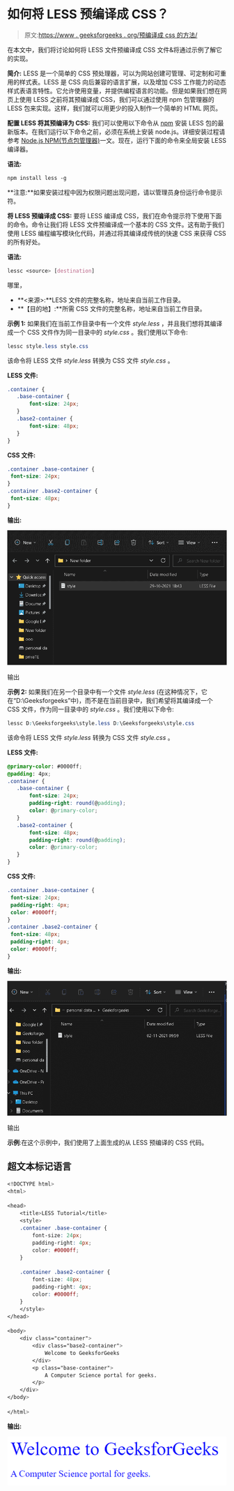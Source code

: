 # 如何将 LESS 预编译成 CSS？

> 原文:[https://www . geeksforgeeks . org/预编译成 css 的方法/](https://www.geeksforgeeks.org/how-to-pre-compile-less-into-css/)

在本文中，我们将讨论如何将 LESS 文件预编译成 CSS 文件&将通过示例了解它的实现。

**简介:** LESS 是一个简单的 CSS 预处理器，可以为网站创建可管理、可定制和可重用的样式表。LESS 是 CSS 向后兼容的语言扩展，以及增加 CSS 工作能力的动态样式表语言特性。它允许使用变量，并提供编程语言的功能。但是如果我们想在网页上使用 LESS 之前将其预编译成 CSS，我们可以通过使用 npm 包管理器的 LESS 包来实现。这样，我们就可以用更少的投入制作一个简单的 HTML 网页。

**配置 LESS 将其预编译为 CSS:** 我们可以使用以下命令从 [npm](https://www.npmjs.com/package/less) 安装 LESS 包的最新版本。在我们运行以下命令之前，必须在系统上安装 node.js。详细安装过程请参考 [Node.js NPM(节点包管理器)](https://www.geeksforgeeks.org/node-js-npm-node-package-manager/)一文。现在，运行下面的命令来全局安装 LESS 编译器。

**语法:**

```css
npm install less -g
```

**注意:**如果安装过程中因为权限问题出现问题，请以管理员身份运行命令提示符。

**将 LESS 预编译成 CSS:** 要将 LESS 编译成 CSS，我们在命令提示符下使用下面的命令。命令让我们将 LESS 文件预编译成一个基本的 CSS 文件。这有助于我们使用 LESS 编程编写模块化代码，并通过将其编译成传统的快速 CSS 来获得 CSS 的所有好处。

**语法:**

```css
lessc <source> [destination]
```

哪里，

*   **<来源>:**LESS 文件的完整名称，地址来自当前工作目录。
*   **【目的地】:**所需 CSS 文件的完整名称，地址来自当前工作目录。

**示例 1:** 如果我们在当前工作目录中有一个文件 *style.less* ，并且我们想将其编译成一个 CSS 文件作为同一目录中的 *style.css* 。我们使用以下命令:

```css
lessc style.less style.css
```

该命令将 LESS 文件 *style.less* 转换为 CSS 文件 *style.css* 。

**LESS 文件:**

```css
.container {
   .base-container {
       font-size: 24px;
   }
   .base2-container {
       font-size: 48px;
   }
}
```

**CSS 文件:**

```css
.container .base-container {
 font-size: 24px;
}
.container .base2-container {
 font-size: 48px;
}
```

**输出:**

![](img/338cae74d612d21f183992264ca316a8.png)

输出

**示例 2:** 如果我们在另一个目录中有一个文件 *style.less* (在这种情况下，它在“D:\Geeksforgeeks”中)，而不是在当前目录中，我们希望将其编译成一个 CSS 文件，作为同一目录中的 *style.css* 。我们使用以下命令:

```css
lessc D:\Geeksforgeeks\style.less D:\Geeksforgeeks\style.css
```

该命令将 LESS 文件 *style.less* 转换为 CSS 文件 *style.css* 。

**LESS 文件:**

```css
@primary-color: #0000ff;
@padding: 4px;
.container {
   .base-container {
       font-size: 24px;
       padding-right: round(@padding);
       color: @primary-color;
   }
   .base2-container {
       font-size: 48px;
       padding-right: round(@padding);
       color: @primary-color;
   }
}
```

**CSS 文件:**

```css
.container .base-container {
 font-size: 24px;
 padding-right: 4px;
 color: #0000ff;
}
.container .base2-container {
 font-size: 48px;
 padding-right: 4px;
 color: #0000ff;
}
```

**输出:**

![](img/ffda235ee91d282b000aeb30d971f5d7.png)

输出

**示例**:在这个示例中，我们使用了上面生成的从 LESS 预编译的 CSS 代码。

## 超文本标记语言

```css
<!DOCTYPE html>
<html>

<head>
    <title>LESS Tutorial</title>
    <style>
    .container .base-container {
        font-size: 24px;
        padding-right: 4px;
        color: #0000ff;
    }

    .container .base2-container {
        font-size: 48px;
        padding-right: 4px;
        color: #0000ff;
    }
    </style>
</head>

<body>
    <div class="container">
        <div class="base2-container">
            Welcome to GeeksforGeeks
        </div>
        <p class="base-container">
            A Computer Science portal for geeks.
        </p>
    </div>
</body>

</html>
```

**输出:**

![](img/310cfddfdebf8b558be3f30a06e58879.png)